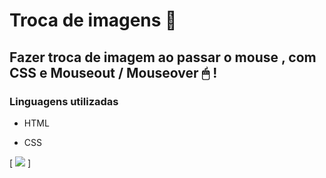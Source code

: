 # Troca de imagens 🎯
## Fazer troca de imagem ao passar o mouse ,  com CSS e Mouseout / Mouseover 🖱 !

### Linguagens utilizadas  

- HTML

- CSS

[
<img src="gif_age.gif">
]
